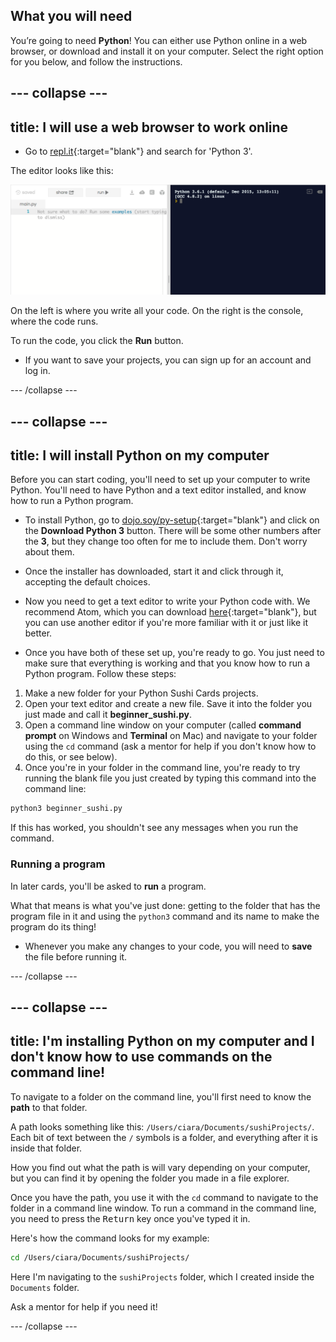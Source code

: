 ## What you will need

You’re going to need **Python**! You can either use Python online in a web browser, or download and install it on your computer. Select the right option for you below, and follow the instructions.

--- collapse ---
---
title: I will use a web browser to work online
---

+ Go to [repl.it](https://repl.it){:target="blank"} and search for 'Python 3'.

The editor looks like this:

![The Python3 code editor and console](images/replit.png)

On the left is where you write all your code. On the right is the console, where the code runs.

To run the code, you click the **Run** button.

+ If you want to save your projects, you can sign up for an account and log in.

--- /collapse ---

--- collapse ---
---
title: I will install Python on my computer
---

Before you can start coding, you'll need to set up your computer to write Python. You'll need to have Python and a text editor installed, and know how to run a Python program.

+ To install Python, go to [dojo.soy/py-setup](http://dojo.soy/py-setup){:target="blank"} and click on the **Download Python 3** button. There will be some other numbers after the **3**, but they change too often for me to include them. Don't worry about them.

+ Once the installer has downloaded, start it and click through it, accepting the default choices.

+ Now you need to get a text editor to write your Python code with. We recommend Atom, which you can download [here](http://atom.io){:target="blank"}, but you can use another editor if you're more familiar with it or just like it better.

+ Once you have both of these set up, you're ready to go. You just need to make sure that everything is working and that you know how to run a Python program. Follow these steps:
 1. Make a new folder for your Python Sushi Cards projects.
 2. Open your text editor and create a new file. Save it into the folder you just made and call it **beginner_sushi.py**.
 3. Open a command line window on your computer (called **command prompt** on Windows and **Terminal** on Mac) and navigate to your folder using the `cd` command (ask a mentor for help if you don't know how to do this, or see below).
 4. Once you're in your folder in the command line, you're ready to try running the blank file you just created by typing this command into the command line:
  ```bash
  python3 beginner_sushi.py
  ```
  If this has worked, you shouldn't see any messages when you run the command.

### Running a program
In later cards, you'll be asked to **run** a program.

What that means is what you've just done: getting to the folder that has the program file in it and using the `python3` command and its name to make the program do its thing!

+ Whenever you make any changes to your code, you will need to **save** the file before running it.

--- /collapse ---


--- collapse ---
---
title: I'm installing Python on my computer and I don't know how to use commands on the command line!
---

To navigate to a folder on the command line, you'll first need to know the **path** to that folder.

A path looks something like this: `/Users/ciara/Documents/sushiProjects/`. Each bit of text between the `/` symbols is a folder, and everything after it is inside that folder.

How you find out what the path is will vary depending on your computer, but you can find it by opening the folder you made in a file explorer.

Once you have the path, you use it with the `cd` command to navigate to the folder in a command line window. To run a command in the command line, you need to press the <kbd>Return</kbd> key once you've typed it in.

Here's how the command looks for my example:

```bash
cd /Users/ciara/Documents/sushiProjects/
```

Here I'm navigating to the `sushiProjects` folder, which I created inside the `Documents` folder.

Ask a mentor for help if you need it!

--- /collapse ---

